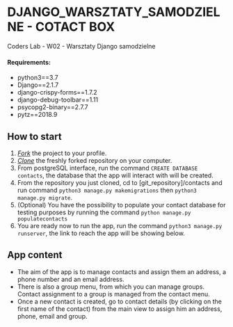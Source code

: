 # DJANGO_WARSZTATY_SAMODZIELNE - COTACT BOX
Coders Lab - W02 - Warsztaty Django samodzielne

#### Requirements:
* python3==3.7
* Django==2.1.7
* django-crispy-forms==1.7.2
* django-debug-toolbar==1.11
* psycopg2-binary==2.7.7
* pytz==2018.9


## How to start

1. [*Fork*](https://guides.github.com/activities/forking/) the project to your profile.
2. [*Clone*](https://help.github.com/articles/cloning-a-repository/) the freshly forked repository on your computer.
3. From postgreSQL interface, run the command `CREATE DATABASE contacts`, the database that the app will interact with will be created.
4. From the repository you just cloned, cd to [git_repository]/contacts and run command `python3 manage.py makemigrations` then `python3 manage.py migrate`.
5. (Optional) You have the possibility to populate your contact database for testing purposes by running the command `python manage.py populatecontacts`
6. You are ready now to run the app, run the command `python3 manage.py runserver`, the link to reach the app will be showing below.


## App content

* The aim of the app is to manage contacts and assign them an address, a phone number and an email address.
* There is also a group menu, from which you can manage groups. Contact assignment to a group is managed from the contact menu.
* Once a new contact is created, go to contact details (by clicking on the first name of the contact) from the main view to assign him an address, phone, email and group.
